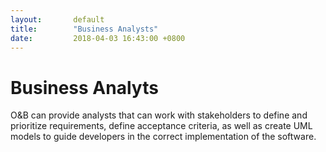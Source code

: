 ```yaml
---
layout:       default
title:        "Business Analysts"
date:         2018-04-03 16:43:00 +0800
---
```


<div class="container">
<h1>Business Analyts</h1>
<p>O&B can provide analysts that can work with stakeholders to define and prioritize requirements, define acceptance criteria, as well as create UML models to guide developers in the correct implementation of the software.</p>
</div>